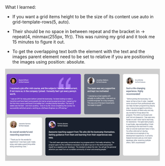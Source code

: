 What I learned:

- If you want a grid items height to be the size of its content use auto in grid-template-rows(5, auto).

- Their should be no space in between repeat and the bracket in -> repeat(4, minmax(255px, 1fr)). This was ruining my grid and it took me 15 minutes to figure it out.

- To get the overlapping text both the element with the text and the images parent element need to be set to relative if you are positioning the images using position: absolute.

![screenshot](screenshot.png)
